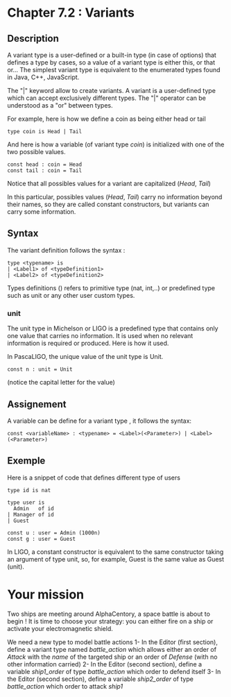 # Chapter 7.2 : Variants

## Description

A variant type is a user-defined or a built-in type (in case of options) that defines a type by cases, so a value of a variant type is either this, or that or... The simplest variant type is equivalent to the enumerated types found in Java, C++, JavaScript.

The "|" keyword allow to create variants. A variant is a user-defined type which can accept exclusively different types. The "|" operator can be understood as a "or" between types.

For example, here is how we define a coin as being either head or tail

```
type coin is Head | Tail
```

And here is how a variable (of variant type _coin_) is initialized with one of the two possible values.

```
const head : coin = Head
const tail : coin = Tail
```

Notice that all possibles values for a variant are capitalized (*Head*, *Tail*)

In this particular, possibles values (*Head*, *Tail*) carry no information beyond their names, so they are called constant constructors, but variants can carry some information.

## Syntax

The variant definition follows the syntax :
```
type <typename> is 
| <Label1> of <typeDefinition1>
| <Label2> of <typeDefinition2>
```

Types definitions (<typeDefinition>) refers to primitive type (nat, int,..) or predefined type such as unit or any other user custom types.

### unit

The unit type in Michelson or LIGO is a predefined type that contains only one value that carries no information. It is used when no relevant information is required or produced. Here is how it used.

In PascaLIGO, the unique value of the unit type is Unit.
```
const n : unit = Unit
```

(notice the capital letter for the value)

## Assignement

A variable can be define for a variant type <typename>, it follows the syntax:
```
const <variableName> : <typename> = <Label>(<Parameter>) | <Label>(<Parameter>) 
```


## Exemple

Here is a snippet of code that defines different type of users
```
type id is nat

type user is
  Admin   of id
| Manager of id
| Guest

const u : user = Admin (1000n)
const g : user = Guest
```

In LIGO, a constant constructor is equivalent to the same constructor taking an argument of type unit, so, for example, Guest is the same value as Guest (unit).


# Your mission

Two ships are meeting around AlphaCentory, a space battle is about to begin ! It is time to choose your strategy: you can either fire on a ship or activate your electromagnetic shield.

<!-- prettier-ignore -->
We need a new type to model battle actions
1- In the Editor (first section), define a variant type named *battle\_action* which allows either an order of *Attack* with the _name_ of the targeted ship or an order of *Defense* (with no other information carried)
2- In the Editor (second section), define a variable *ship1_order* of type *battle\_action* which order to defend itself
3- In the Editor (second section), define a variable *ship2_order* of type *battle\_action* which order to attack _ship1_
